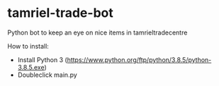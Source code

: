 # tamriel-trade-bot

Python bot to keep an eye on nice items in tamrieltradecentre

How to install:

- Install Python 3 (https://www.python.org/ftp/python/3.8.5/python-3.8.5.exe)
- Doubleclick main.py
